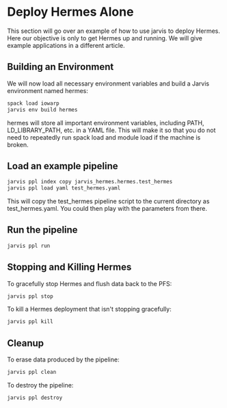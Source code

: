 # Deploy Hermes Alone

This section will go over an example of how to use jarvis to deploy
Hermes. Here our objective is only to get Hermes up and running.
We will give example applications in a different article.

## Building an Environment

We will now load all necessary environment variables and build a
Jarvis environment named hermes:

```bash
spack load iowarp
jarvis env build hermes
```

hermes will store all important environment variables, including PATH,
LD_LIBRARY_PATH, etc. in a YAML file. This will make it so that you do not
need to repeatedly run spack load and module load if the machine is broken.

## Load an example pipeline
```bash
jarvis ppl index copy jarvis_hermes.hermes.test_hermes
jarvis ppl load yaml test_hermes.yaml
```

This will copy the test_hermes pipeline script to the current
directory as test_hermes.yaml. You could then play with
the parameters from there.

## Run the pipeline
```bash
jarvis ppl run
```

## Stopping and Killing Hermes

To gracefully stop Hermes and flush data back to the PFS:

```bash
jarvis ppl stop
```

To kill a Hermes deployment that isn't stopping gracefully:

```bash
jarvis ppl kill
```

## Cleanup

To erase data produced by the pipeline:

```bash
jarvis ppl clean
```

To destroy the pipeline:

```bash
jarvis ppl destroy
```
